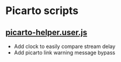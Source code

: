 # Picarto scripts

## [picarto-helper.user.js](https://github.com/Nc5xb3/tampermonkey-scripts/raw/main/picarto/picarto-helper.user.js)

- Add clock to easily compare stream delay
- Add picarto link warning message bypass
